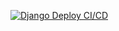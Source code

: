 [![Django Deploy CI/CD](https://github.com/gg-goodgenius/threads/actions/workflows/backend.yml/badge.svg)](https://github.com/gg-goodgenius/threads/actions/workflows/backend.yml)
